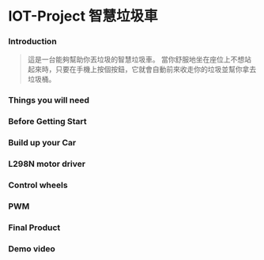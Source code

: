 # IOT-Project 智慧垃圾車

### Introduction

>這是一台能夠幫助你丟垃圾的智慧垃圾車。
>當你舒服地坐在座位上不想站起來時，只要在手機上按個按鈕，它就會自動前來收走你的垃圾並幫你拿去垃圾桶。


### Things you will need

### Before Getting Start

### Build up your Car

### L298N motor driver

### Control wheels

### PWM

### Final Product

### Demo video
